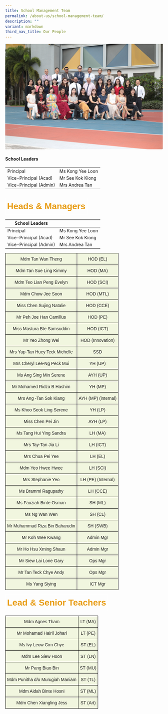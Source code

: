 ```yaml
---
title: School Management Team
permalink: /about-us/school-management-team/
description: ""
variant: markdown
third_nav_title: Our People
---
```

![](/images/Staff/key%20personnel%202023.jpg)

#### **School Leaders**

| | |
| -------- | -------- |
| Principal | Ms Kong Yee Loon |
| Vice-Principal (Acad) | Mr See Kok Kiong |
| Vice-Principal (Admin) | Mrs Andrea Tan |


<style type="text/css">
.tg  {border-collapse:collapse;border-spacing:0;}
.tg td{border-color:black;border-style:solid;border-width:1px;font-family:Arial, sans-serif;font-size:14px;
  overflow:hidden;padding:10px 5px;word-break:normal;}
.tg .tg-bn4z{background-color:#F1F6DF;color:#222;text-align:center;vertical-align:middle}
.tg .tg-a3j2{background-color:#FFF;color:#222;text-align:center;vertical-align:middle}
</style>
<table class="tg">
<thead>

<style type="text/css">
.tg  {border-collapse:collapse;border-spacing:0;}
.tg td{border-color:black;border-style:solid;border-width:1px;font-family:Arial, sans-serif;font-size:14px;
  overflow:hidden;padding:10px 5px;word-break:normal;}
.tg th{border-color:black;border-style:solid;border-width:1px;font-family:Arial, sans-serif;font-size:14px;
  font-weight:normal;overflow:hidden;padding:10px 5px;word-break:normal;}
.tg .tg-t6eb{border-color:#ffffff;color:#e89d16;font-size:28px;font-weight:bold;text-align:left;vertical-align:top}
</style>
</thead></table><table class="tg">
<thead>
  <tr>
    <td class="tg-t6eb">Heads &amp; Managers</td>
  </tr>
</thead>
</table>

	
| School Leaders | |
| -------- | -------- |
| Principal | Ms Kong Yee Loon |
| Vice-Principal (Acad) | Mr See Kok Kiong |
| Vice-Principal (Admin) | Mrs Andrea Tan |	

<style type="text/css">
.tg  {border-collapse:collapse;border-spacing:0;}
.tg td{border-color:black;border-style:solid;border-width:1px;font-family:Arial, sans-serif;font-size:14px;
  overflow:hidden;padding:10px 5px;word-break:normal;}
.tg th{border-color:black;border-style:solid;border-width:1px;font-family:Arial, sans-serif;font-size:14px;
  font-weight:normal;overflow:hidden;padding:10px 5px;word-break:normal;}
.tg .tg-bn4z{background-color:#F1F6DF;color:#222;text-align:center;vertical-align:middle}
.tg .tg-a3j2{background-color:#FFF;color:#222;text-align:center;vertical-align:middle}
</style>
<table class="tg">
<thead>
  <tr>
    <th class="tg-bn4z"><span style="color:#222">Mdm Tan Wan Theng</span></th>
    <th class="tg-bn4z"><span style="color:#222">HOD (EL)</span></th>
  </tr>
</thead>
<tbody>
  <tr>
    <td class="tg-bn4z"><span style="color:#222">Mdm Tan Sue Ling Kimmy</span></td>
    <td class="tg-bn4z"><span style="color:#222">HOD (MA)</span></td>
  </tr>
  <tr>
    <td class="tg-bn4z"><span style="color:#222"> Mdm Teo Lian Peng Evelyn</span></td>
    <td class="tg-bn4z"><span style="color:#222">HOD (SCI) </span></td>
  </tr>
  <tr>
    <td class="tg-bn4z"><span style="color:#222">Mdm Chow Jee Soon</span></td>
    <td class="tg-bn4z"><span style="color:#222"> HOD (MTL)</span></td>
  </tr>
  <tr>
    <td class="tg-bn4z"><span style="color:#222"> Miss Chen Sujing Natalie</span></td>
    <td class="tg-bn4z"><span style="color:#222">HOD (CCE) </span></td>
  </tr>
  <tr>
    <td class="tg-bn4z"><span style="color:#222"> Mr Peh Joe Han Camillus</span></td>
    <td class="tg-bn4z"><span style="color:#222">HOD (PE)</span></td>
  </tr>
	 <tr>
    <td class="tg-bn4z"><span style="color:#222"> Miss Mastura Bte Samsuddin</span></td>
    <td class="tg-bn4z"><span style="color:#222">HOD (ICT)</span></td>
  </tr>
	<tr>
    <td class="tg-bn4z"><span style="color:#222"> Mr Yeo Zhong Wei</span></td>
    <td class="tg-bn4z"><span style="color:#222">HOD (Innovation)</span></td>
  </tr>
  <tr>
    <td class="tg-bn4z"><span style="color:#222"> Mrs Yap-Tan Huey Teck Michelle</span></td>
    <td class="tg-bn4z"><span style="color:#222">SSD </span></td>
  </tr>
	<tr>
    <td class="tg-bn4z"><span style="color:#222"> Mrs Cheryl Lee-Ng Peck Mui</span></td>
    <td class="tg-bn4z"><span style="color:#222">YH (UP) </span></td>
  </tr>
  <tr>
    <td class="tg-bn4z"><span style="color:#222">Ms Ang Sing Min Serene</span></td>
    <td class="tg-bn4z"><span style="color:#222">AYH (UP) </span></td>
  </tr>
  <tr>
    <td class="tg-bn4z"><span style="color:#222"> Mr Mohamed Ridza B Hashim</span></td>
    <td class="tg-bn4z"><span style="color:#222">YH (MP) </span></td>
  </tr>
  <tr>
    <td class="tg-bn4z"><span style="color:#222">Mrs Ang -Tan Sok Kiang </span></td>
    <td class="tg-bn4z"><span style="color:#222">AYH (MP) (internal)</span></td>
  </tr>
   <tr>
    <td class="tg-bn4z"><span style="color:#222">Ms Khoo Seok Ling Serene </span></td>
    <td class="tg-bn4z"><span style="color:#222"> YH (LP)</span></td>
  </tr>
	<tr>
    <td class="tg-bn4z"><span style="color:#222">Miss Chen Pei Jin </span></td>
    <td class="tg-bn4z"><span style="color:#222"> AYH (LP)</span></td>
  </tr>
  <tr>
    <td class="tg-bn4z"><span style="color:#222"> Ms Tang Hui Ying Sandra</span></td>
    <td class="tg-bn4z"><span style="color:#222">LH (MA) </span></td>
  </tr>
  <tr>
    <td class="tg-bn4z"><span style="color:#222"> Mrs Tay-Tan Jia Li</span></td>
    <td class="tg-bn4z"><span style="color:#222">LH (ICT) </span></td>
  </tr>
  <tr>
    <td class="tg-bn4z"><span style="color:#222"> Mrs Chua Pei Yee</span></td>
    <td class="tg-bn4z"><span style="color:#222">LH (EL) </span></td>
  </tr>
	<tr>
    <td class="tg-bn4z"><span style="color:#222"> Mdm Yeo Hwee Hwee</span></td>
    <td class="tg-bn4z"><span style="color:#222">LH (SCI) </span></td>
  </tr>
<tr>
    <td class="tg-bn4z"><span style="color:#222"> Mrs Stephanie Yeo</span></td>
    <td class="tg-bn4z"><span style="color:#222">LH (PE) (Internal)</span></td>
  </tr>
	<tr>
    <td class="tg-bn4z"><span style="color:#222">Ms Brammi Ragupathy</span></td>
    <td class="tg-bn4z"><span style="color:#222">LH (CCE)</span></td>
  </tr>
  <tr>
    <td class="tg-bn4z"><span style="color:#222"> Ms Fauziah Binte Osman</span></td>
    <td class="tg-bn4z"><span style="color:#222">SH (ML) </span></td>
  </tr>
  <tr>
    <td class="tg-bn4z"><span style="color:#222">Ms Ng Wan Wen </span></td>
    <td class="tg-bn4z"><span style="color:#222"> SH (CL)</span></td>
  </tr>
  <tr>
    <td class="tg-bn4z"><span style="color:#222"> Mr Muhammad Riza Bin Baharudin</span></td>
    <td class="tg-bn4z"><span style="color:#222">SH (SWB) </span></td>
  </tr>
  <tr>
    <td class="tg-bn4z"><span style="color:#222"> Mr Koh Wee Kwang</span></td>
    <td class="tg-bn4z"><span style="color:#222">Admin Mgr</span></td>
  </tr>
  <tr>
    <td class="tg-bn4z"><span style="color:#222">Mr Ho Hsu Xming Shaun </span></td>
    <td class="tg-bn4z"><span style="color:#222">Admin Mgr</span></td>
  </tr>
  <tr>
    <td class="tg-bn4z"><span style="color:#222"> Mr Siew Lai Lone Gary</span></td>
    <td class="tg-bn4z"><span style="color:#222">Ops Mgr </span></td>
  </tr>
  <tr>
    <td class="tg-bn4z"><span style="color:#222">Mr Tan Teck Chye Andy </span></td>
    <td class="tg-bn4z"><span style="color:#222">Ops Mgr </span></td>
  </tr>
  <tr>
    <td class="tg-bn4z"><span style="color:#222">Ms Yang Siying </span></td>
    <td class="tg-bn4z"><span style="color:#222"> ICT Mgr</span></td>
  </tr>
</tbody>
</table>

<style type="text/css">
.tg  {border-collapse:collapse;border-spacing:0;}
.tg td{border-color:black;border-style:solid;border-width:1px;font-family:Arial, sans-serif;font-size:14px;
  overflow:hidden;padding:10px 5px;word-break:normal;}
.tg th{border-color:black;border-style:solid;border-width:1px;font-family:Arial, sans-serif;font-size:14px;
  font-weight:normal;overflow:hidden;padding:10px 5px;word-break:normal;}
.tg .tg-t6eb{border-color:#ffffff;color:#e89d16;font-size:28px;font-weight:bold;text-align:left;vertical-align:top}
</style>
<table class="tg">
<thead>
  <tr>
    <td class="tg-t6eb">Lead &amp; Senior Teachers</td>
  </tr>
</thead>
</table>

<style type="text/css">
.tg  {border-collapse:collapse;border-spacing:0;}
.tg td{border-color:black;border-style:solid;border-width:1px;font-family:Arial, sans-serif;font-size:14px;
  overflow:hidden;padding:10px 5px;word-break:normal;}
.tg th{border-color:black;border-style:solid;border-width:1px;font-family:Arial, sans-serif;font-size:14px;
  font-weight:normal;overflow:hidden;padding:10px 5px;word-break:normal;}
.tg .tg-bn4z{background-color:#F1F6DF;color:#222;text-align:center;vertical-align:middle}
.tg .tg-a3j2{background-color:#FFF;color:#222;text-align:center;vertical-align:middle}
</style>
<table class="tg">
<thead>
  <tr>
    <th class="tg-bn4z"><span style="color:#222">Mdm Agnes Tham</span></th>
    <th class="tg-bn4z"><span style="color:#222">LT (MA)</span></th>
  </tr>
</thead>
<tbody>
  <tr>
    <td class="tg-bn4z"><span style="color:#222"> Mr Mohamad Hairil Johari</span></td>
    <td class="tg-bn4z"><span style="color:#222">LT (PE) </span></td>
  </tr>
  <tr>
    <td class="tg-bn4z"><span style="color:#222">Ms Ivy Leow Gim Chye</span></td>
    <td class="tg-bn4z"><span style="color:#222">ST (EL)</span></td>
  </tr>
  <tr>
    <td class="tg-bn4z"><span style="color:#222"> Mdm Lee Siew Hoon</span></td>
    <td class="tg-bn4z"><span style="color:#222"> ST (LN)</span></td>
  </tr>
	<tr>
    <td class="tg-bn4z"><span style="color:#222">Mr Pang Biao Bin</span></td>
    <td class="tg-bn4z"><span style="color:#222">ST (MU)</span></td>
  </tr>
	<tr>
    <td class="tg-bn4z"><span style="color:#222"> Mdm Punitha d/o Murugiah Maniam</span></td>
    <td class="tg-bn4z"><span style="color:#222"> ST (TL)</span></td>
  </tr>
		<tr>
    <td class="tg-bn4z"><span style="color:#222">Mdm Aidah Binte Hosni</span></td>
    <td class="tg-bn4z"><span style="color:#222"> ST (ML)</span></td>
  </tr>
		<tr>
    <td class="tg-bn4z"><span style="color:#222">Mdm Chen Xiangling Jess</span></td>
    <td class="tg-bn4z"><span style="color:#222"> ST (Art)</span></td>
  </tr>
</tbody>
</table>